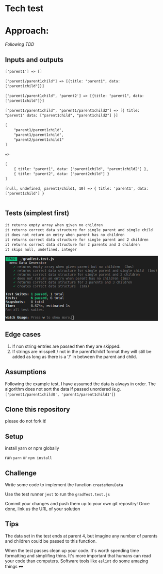 # Tech test

# Approach:

_*Following TDD*_

## Inputs and outputs

```
['parent1'] => []

["parent1/parent1child"] => [{title: "parent1", data: ["parent1child"]}]

["parent1/parent1child", 'parent2'] => [{title: "parent1", data: ["parent1child"]}]

["parent1/parent1child", "parent1/parent1child2"] => [{ title: "parent1" data: ["parent1child", "parent1child2"] }]

[
    "parent1/parent1child",
    "parent1/parent1child",
    "parent2/parent1child1"
]

=>

[
    { title: "parent1", data: ["parent1child", "parent1child2"] },
    { title: "parent2", data: ["parent2child"] }
]

[null, undefined, parent1/child1, 10] => { title: 'parent1', data: ['parent1child'] }


```

## Tests (simplest first)

```
it returns empty array when given no children
it returns correct data structure for single parent and single child
it does not return an entry when parent has no children
it returns correct data structure for single parent and 2 children
it returns correct data structure for 2 parents and 3 children
it skips null, undefined, integer
```

![tests](https://github.com/HarryMumford/createMenuData/blob/master/tests.PNG)

## Edge cases

1. If non string entries are passed then they are skipped.
2. If strings are misspelt / not in the parent1child1 format they will still be added as long as there is a '/' in between the parent and child.

## Assumptions

Following the example test, I have assumed the data is always in order. The algorithm does not sort the data if passed unordered (e.g. `['parent1/parent1child8', 'parent1/parent1child1']`)

## Clone this repository

please do not fork it!

## Setup

install yarn or npm globally

run `yarn` or `npm install`

## Challenge

Write some code to implement the function `createMenuData`

Use the test runner `jest` to run the `gradTest.test.js`

Commit your changes and push them up to your own git repositry!
Once done, link us the URL of your solution

## Tips

The data set in the test ends at parent 4, but imagine any number of parents and children could be passed to this function.

When the test passes clean up your code.
It's worth spending time formatting and simplifing thins.
It's more important that humans can read your code than computers.
Software tools like `eslint` do some amazing things 🕶

